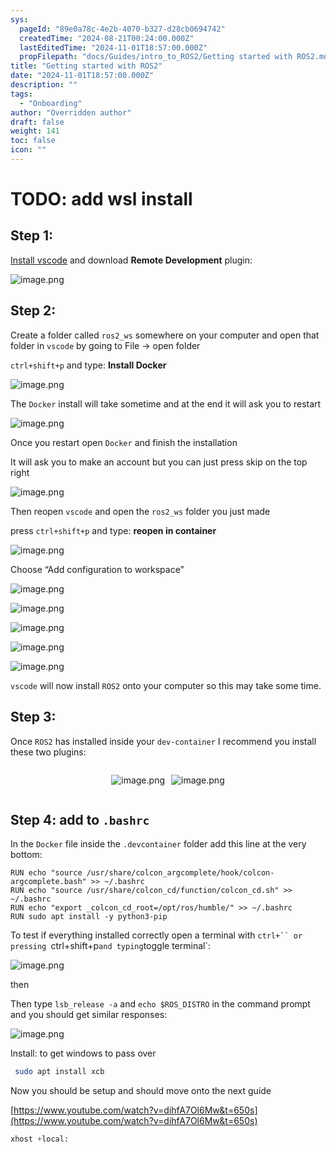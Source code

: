 ```yaml
---
sys:
  pageId: "89e0a78c-4e2b-4070-b327-d28cb0694742"
  createdTime: "2024-08-21T00:24:00.000Z"
  lastEditedTime: "2024-11-01T18:57:00.000Z"
  propFilepath: "docs/Guides/intro_to_ROS2/Getting started with ROS2.md"
title: "Getting started with ROS2"
date: "2024-11-01T18:57:00.000Z"
description: ""
tags:
  - "Onboarding"
author: "Overridden author"
draft: false
weight: 141
toc: false
icon: ""
---
```


# TODO: add wsl install

## Step 1:

[Install vscode](https://code.visualstudio.com/download) and download **Remote Development** plugin:

![image.png](https://prod-files-secure.s3.us-west-2.amazonaws.com/d518164a-d88e-44d1-a4ee-3adb3bd8bce0/efb52993-1881-4a40-b95e-6f020334f022/image.png?X-Amz-Algorithm=AWS4-HMAC-SHA256&X-Amz-Content-Sha256=UNSIGNED-PAYLOAD&X-Amz-Credential=ASIAZI2LB4667S7QT7WI%2F20250225%2Fus-west-2%2Fs3%2Faws4_request&X-Amz-Date=20250225T131658Z&X-Amz-Expires=3600&X-Amz-Security-Token=IQoJb3JpZ2luX2VjEA0aCXVzLXdlc3QtMiJIMEYCIQCLbbHo%2FYnBdpyZZfY00dIqds0W5tAj4PnTHkMs1Ob3xQIhALwIlKF%2Bd9hREr%2B36cWtQXVxHZi1NazlFx%2BWUFzQ6xdVKv8DCEYQABoMNjM3NDIzMTgzODA1IgxVWpk2%2F8fAbYC4fSEq3AOpo2StAdL8kGV1H6bx3Bg3tbqccJbSrAtYFnCbQYxzihWU98aC9jaHzbX1tqOPAJUydSxumsHmTKl2FdHeX%2Bq%2FaiVu7uG7W1VAd3TDM7DbvyX4Jubv4Tmxz%2BrpliVC%2FVQHpCDCEOk8n6YzR9ooZ2i8BdC%2F%2FcigsPHEf%2FvEGVTBeYX4wAKyDhVBVcn20auvKGQjaIDqLFr%2Bwi9VaGMq8U5Wb1IYGKJv6GdXxCOYCUcOoNRW7pmAYaD2NX%2FG4LF29%2BxdIUbBIyP8W%2BHuPD%2FY7PLluag4c7dXViTyglxsUGHa%2BCYEDBK8Gw1YRMcFFSlf1p45InJI3kB9eBSStRjGiNFhVOx634wUI9rtHoBbVbECyyRYVHz%2Fsci2LkO4JSKjlFJS3PjGkA02SV8ycmy9LVv1aGW%2Fut8O%2BEc2c0TLXFlk1yjvMKlsN3sUHUkMuXt4Hx6C5QIj5GhEc9n44aHgR4rsReMnh7hWU3j7n5CNVYCQO3uP0X%2FgkuouPWfMPNWDRnopviShl%2BCxKXEbPGAzQ%2FTlk7gu51VkrHtLFDOwHSNwJM%2Bt2Xu8OITOGhlMY0upgyVwj1ImZZYVfE2hArXjb4zIvAQDkShr3aG1YSa4PlNh%2BF4y2ojV6%2F9YlqOi3DDR%2Bfa9BjqkAaC1EaRJlACBxH8SjCczS06pfl6xVIMz592qfKWxoTlcKaxcF%2BdUBt%2BlN8D5CEXz6VmdZ%2FHe9fzZBHci%2FQLIJyvIuK8aSsUD0sKWkifYzFmP84V%2FuuQy8sEHuKw2Ax0LhNWgTY8N97cFYJidtE%2BFbmpHXsrG9jf6vShqGt07nVA3ieWOasEB9cwsZ%2BOPYshcI0JKsaQmReyUKLWgOMKS1XrzEB89&X-Amz-Signature=ec2e208ac01822e2752c4e649f7bb7af0f96dae8adfdf92f23f121371f17ab51&X-Amz-SignedHeaders=host&x-id=GetObject)

## Step 2:

Create a folder called `ros2_ws` somewhere on your computer and open that folder in `vscode` by going to File → open folder 

`ctrl+shift+p` and type: **Install Docker**

![image.png](https://prod-files-secure.s3.us-west-2.amazonaws.com/d518164a-d88e-44d1-a4ee-3adb3bd8bce0/2269dc0e-1cd5-47ff-bceb-c04ad9b2eab0/image.png?X-Amz-Algorithm=AWS4-HMAC-SHA256&X-Amz-Content-Sha256=UNSIGNED-PAYLOAD&X-Amz-Credential=ASIAZI2LB4667S7QT7WI%2F20250225%2Fus-west-2%2Fs3%2Faws4_request&X-Amz-Date=20250225T131658Z&X-Amz-Expires=3600&X-Amz-Security-Token=IQoJb3JpZ2luX2VjEA0aCXVzLXdlc3QtMiJIMEYCIQCLbbHo%2FYnBdpyZZfY00dIqds0W5tAj4PnTHkMs1Ob3xQIhALwIlKF%2Bd9hREr%2B36cWtQXVxHZi1NazlFx%2BWUFzQ6xdVKv8DCEYQABoMNjM3NDIzMTgzODA1IgxVWpk2%2F8fAbYC4fSEq3AOpo2StAdL8kGV1H6bx3Bg3tbqccJbSrAtYFnCbQYxzihWU98aC9jaHzbX1tqOPAJUydSxumsHmTKl2FdHeX%2Bq%2FaiVu7uG7W1VAd3TDM7DbvyX4Jubv4Tmxz%2BrpliVC%2FVQHpCDCEOk8n6YzR9ooZ2i8BdC%2F%2FcigsPHEf%2FvEGVTBeYX4wAKyDhVBVcn20auvKGQjaIDqLFr%2Bwi9VaGMq8U5Wb1IYGKJv6GdXxCOYCUcOoNRW7pmAYaD2NX%2FG4LF29%2BxdIUbBIyP8W%2BHuPD%2FY7PLluag4c7dXViTyglxsUGHa%2BCYEDBK8Gw1YRMcFFSlf1p45InJI3kB9eBSStRjGiNFhVOx634wUI9rtHoBbVbECyyRYVHz%2Fsci2LkO4JSKjlFJS3PjGkA02SV8ycmy9LVv1aGW%2Fut8O%2BEc2c0TLXFlk1yjvMKlsN3sUHUkMuXt4Hx6C5QIj5GhEc9n44aHgR4rsReMnh7hWU3j7n5CNVYCQO3uP0X%2FgkuouPWfMPNWDRnopviShl%2BCxKXEbPGAzQ%2FTlk7gu51VkrHtLFDOwHSNwJM%2Bt2Xu8OITOGhlMY0upgyVwj1ImZZYVfE2hArXjb4zIvAQDkShr3aG1YSa4PlNh%2BF4y2ojV6%2F9YlqOi3DDR%2Bfa9BjqkAaC1EaRJlACBxH8SjCczS06pfl6xVIMz592qfKWxoTlcKaxcF%2BdUBt%2BlN8D5CEXz6VmdZ%2FHe9fzZBHci%2FQLIJyvIuK8aSsUD0sKWkifYzFmP84V%2FuuQy8sEHuKw2Ax0LhNWgTY8N97cFYJidtE%2BFbmpHXsrG9jf6vShqGt07nVA3ieWOasEB9cwsZ%2BOPYshcI0JKsaQmReyUKLWgOMKS1XrzEB89&X-Amz-Signature=93d4171ada5992b62ff83cf275ab4e406e5cebb38bfe904c995e9ec1de56da7c&X-Amz-SignedHeaders=host&x-id=GetObject)

The `Docker` install will take sometime and at the end it will ask you to restart

![image.png](https://prod-files-secure.s3.us-west-2.amazonaws.com/d518164a-d88e-44d1-a4ee-3adb3bd8bce0/ed233f78-be33-4b1f-b89c-9c346c0e961e/image.png?X-Amz-Algorithm=AWS4-HMAC-SHA256&X-Amz-Content-Sha256=UNSIGNED-PAYLOAD&X-Amz-Credential=ASIAZI2LB4667S7QT7WI%2F20250225%2Fus-west-2%2Fs3%2Faws4_request&X-Amz-Date=20250225T131658Z&X-Amz-Expires=3600&X-Amz-Security-Token=IQoJb3JpZ2luX2VjEA0aCXVzLXdlc3QtMiJIMEYCIQCLbbHo%2FYnBdpyZZfY00dIqds0W5tAj4PnTHkMs1Ob3xQIhALwIlKF%2Bd9hREr%2B36cWtQXVxHZi1NazlFx%2BWUFzQ6xdVKv8DCEYQABoMNjM3NDIzMTgzODA1IgxVWpk2%2F8fAbYC4fSEq3AOpo2StAdL8kGV1H6bx3Bg3tbqccJbSrAtYFnCbQYxzihWU98aC9jaHzbX1tqOPAJUydSxumsHmTKl2FdHeX%2Bq%2FaiVu7uG7W1VAd3TDM7DbvyX4Jubv4Tmxz%2BrpliVC%2FVQHpCDCEOk8n6YzR9ooZ2i8BdC%2F%2FcigsPHEf%2FvEGVTBeYX4wAKyDhVBVcn20auvKGQjaIDqLFr%2Bwi9VaGMq8U5Wb1IYGKJv6GdXxCOYCUcOoNRW7pmAYaD2NX%2FG4LF29%2BxdIUbBIyP8W%2BHuPD%2FY7PLluag4c7dXViTyglxsUGHa%2BCYEDBK8Gw1YRMcFFSlf1p45InJI3kB9eBSStRjGiNFhVOx634wUI9rtHoBbVbECyyRYVHz%2Fsci2LkO4JSKjlFJS3PjGkA02SV8ycmy9LVv1aGW%2Fut8O%2BEc2c0TLXFlk1yjvMKlsN3sUHUkMuXt4Hx6C5QIj5GhEc9n44aHgR4rsReMnh7hWU3j7n5CNVYCQO3uP0X%2FgkuouPWfMPNWDRnopviShl%2BCxKXEbPGAzQ%2FTlk7gu51VkrHtLFDOwHSNwJM%2Bt2Xu8OITOGhlMY0upgyVwj1ImZZYVfE2hArXjb4zIvAQDkShr3aG1YSa4PlNh%2BF4y2ojV6%2F9YlqOi3DDR%2Bfa9BjqkAaC1EaRJlACBxH8SjCczS06pfl6xVIMz592qfKWxoTlcKaxcF%2BdUBt%2BlN8D5CEXz6VmdZ%2FHe9fzZBHci%2FQLIJyvIuK8aSsUD0sKWkifYzFmP84V%2FuuQy8sEHuKw2Ax0LhNWgTY8N97cFYJidtE%2BFbmpHXsrG9jf6vShqGt07nVA3ieWOasEB9cwsZ%2BOPYshcI0JKsaQmReyUKLWgOMKS1XrzEB89&X-Amz-Signature=5f54b43bf9f095d139c165c597b07f22f837ee9981ebf9d7e7b43bb51361b6ef&X-Amz-SignedHeaders=host&x-id=GetObject)

Once you restart open `Docker` and finish the installation

It will ask you to make an account but you can just press skip on the top right

![image.png](https://prod-files-secure.s3.us-west-2.amazonaws.com/d518164a-d88e-44d1-a4ee-3adb3bd8bce0/21010ad9-1659-4fd9-9f59-9932a09b2a3d/image.png?X-Amz-Algorithm=AWS4-HMAC-SHA256&X-Amz-Content-Sha256=UNSIGNED-PAYLOAD&X-Amz-Credential=ASIAZI2LB4667S7QT7WI%2F20250225%2Fus-west-2%2Fs3%2Faws4_request&X-Amz-Date=20250225T131658Z&X-Amz-Expires=3600&X-Amz-Security-Token=IQoJb3JpZ2luX2VjEA0aCXVzLXdlc3QtMiJIMEYCIQCLbbHo%2FYnBdpyZZfY00dIqds0W5tAj4PnTHkMs1Ob3xQIhALwIlKF%2Bd9hREr%2B36cWtQXVxHZi1NazlFx%2BWUFzQ6xdVKv8DCEYQABoMNjM3NDIzMTgzODA1IgxVWpk2%2F8fAbYC4fSEq3AOpo2StAdL8kGV1H6bx3Bg3tbqccJbSrAtYFnCbQYxzihWU98aC9jaHzbX1tqOPAJUydSxumsHmTKl2FdHeX%2Bq%2FaiVu7uG7W1VAd3TDM7DbvyX4Jubv4Tmxz%2BrpliVC%2FVQHpCDCEOk8n6YzR9ooZ2i8BdC%2F%2FcigsPHEf%2FvEGVTBeYX4wAKyDhVBVcn20auvKGQjaIDqLFr%2Bwi9VaGMq8U5Wb1IYGKJv6GdXxCOYCUcOoNRW7pmAYaD2NX%2FG4LF29%2BxdIUbBIyP8W%2BHuPD%2FY7PLluag4c7dXViTyglxsUGHa%2BCYEDBK8Gw1YRMcFFSlf1p45InJI3kB9eBSStRjGiNFhVOx634wUI9rtHoBbVbECyyRYVHz%2Fsci2LkO4JSKjlFJS3PjGkA02SV8ycmy9LVv1aGW%2Fut8O%2BEc2c0TLXFlk1yjvMKlsN3sUHUkMuXt4Hx6C5QIj5GhEc9n44aHgR4rsReMnh7hWU3j7n5CNVYCQO3uP0X%2FgkuouPWfMPNWDRnopviShl%2BCxKXEbPGAzQ%2FTlk7gu51VkrHtLFDOwHSNwJM%2Bt2Xu8OITOGhlMY0upgyVwj1ImZZYVfE2hArXjb4zIvAQDkShr3aG1YSa4PlNh%2BF4y2ojV6%2F9YlqOi3DDR%2Bfa9BjqkAaC1EaRJlACBxH8SjCczS06pfl6xVIMz592qfKWxoTlcKaxcF%2BdUBt%2BlN8D5CEXz6VmdZ%2FHe9fzZBHci%2FQLIJyvIuK8aSsUD0sKWkifYzFmP84V%2FuuQy8sEHuKw2Ax0LhNWgTY8N97cFYJidtE%2BFbmpHXsrG9jf6vShqGt07nVA3ieWOasEB9cwsZ%2BOPYshcI0JKsaQmReyUKLWgOMKS1XrzEB89&X-Amz-Signature=9e6696d6c7bb66921a8497e3a551343eff843ce5f16fa508ccc52c81caa7fa04&X-Amz-SignedHeaders=host&x-id=GetObject)

Then reopen `vscode` and open the `ros2_ws` folder you just made

press `ctrl+shift+p` and type: **reopen in container**

![image.png](https://prod-files-secure.s3.us-west-2.amazonaws.com/d518164a-d88e-44d1-a4ee-3adb3bd8bce0/4e93b8c2-41ad-488c-8095-c74205196118/image.png?X-Amz-Algorithm=AWS4-HMAC-SHA256&X-Amz-Content-Sha256=UNSIGNED-PAYLOAD&X-Amz-Credential=ASIAZI2LB4667S7QT7WI%2F20250225%2Fus-west-2%2Fs3%2Faws4_request&X-Amz-Date=20250225T131658Z&X-Amz-Expires=3600&X-Amz-Security-Token=IQoJb3JpZ2luX2VjEA0aCXVzLXdlc3QtMiJIMEYCIQCLbbHo%2FYnBdpyZZfY00dIqds0W5tAj4PnTHkMs1Ob3xQIhALwIlKF%2Bd9hREr%2B36cWtQXVxHZi1NazlFx%2BWUFzQ6xdVKv8DCEYQABoMNjM3NDIzMTgzODA1IgxVWpk2%2F8fAbYC4fSEq3AOpo2StAdL8kGV1H6bx3Bg3tbqccJbSrAtYFnCbQYxzihWU98aC9jaHzbX1tqOPAJUydSxumsHmTKl2FdHeX%2Bq%2FaiVu7uG7W1VAd3TDM7DbvyX4Jubv4Tmxz%2BrpliVC%2FVQHpCDCEOk8n6YzR9ooZ2i8BdC%2F%2FcigsPHEf%2FvEGVTBeYX4wAKyDhVBVcn20auvKGQjaIDqLFr%2Bwi9VaGMq8U5Wb1IYGKJv6GdXxCOYCUcOoNRW7pmAYaD2NX%2FG4LF29%2BxdIUbBIyP8W%2BHuPD%2FY7PLluag4c7dXViTyglxsUGHa%2BCYEDBK8Gw1YRMcFFSlf1p45InJI3kB9eBSStRjGiNFhVOx634wUI9rtHoBbVbECyyRYVHz%2Fsci2LkO4JSKjlFJS3PjGkA02SV8ycmy9LVv1aGW%2Fut8O%2BEc2c0TLXFlk1yjvMKlsN3sUHUkMuXt4Hx6C5QIj5GhEc9n44aHgR4rsReMnh7hWU3j7n5CNVYCQO3uP0X%2FgkuouPWfMPNWDRnopviShl%2BCxKXEbPGAzQ%2FTlk7gu51VkrHtLFDOwHSNwJM%2Bt2Xu8OITOGhlMY0upgyVwj1ImZZYVfE2hArXjb4zIvAQDkShr3aG1YSa4PlNh%2BF4y2ojV6%2F9YlqOi3DDR%2Bfa9BjqkAaC1EaRJlACBxH8SjCczS06pfl6xVIMz592qfKWxoTlcKaxcF%2BdUBt%2BlN8D5CEXz6VmdZ%2FHe9fzZBHci%2FQLIJyvIuK8aSsUD0sKWkifYzFmP84V%2FuuQy8sEHuKw2Ax0LhNWgTY8N97cFYJidtE%2BFbmpHXsrG9jf6vShqGt07nVA3ieWOasEB9cwsZ%2BOPYshcI0JKsaQmReyUKLWgOMKS1XrzEB89&X-Amz-Signature=4043a5e5b08886f07eebeb4f42c02c640686f1b87a44473367516224a2fe3ebe&X-Amz-SignedHeaders=host&x-id=GetObject)

Choose “Add configuration to workspace”

![image.png](https://prod-files-secure.s3.us-west-2.amazonaws.com/d518164a-d88e-44d1-a4ee-3adb3bd8bce0/9560b282-5060-4989-ba37-97e7b2c22476/image.png?X-Amz-Algorithm=AWS4-HMAC-SHA256&X-Amz-Content-Sha256=UNSIGNED-PAYLOAD&X-Amz-Credential=ASIAZI2LB4667S7QT7WI%2F20250225%2Fus-west-2%2Fs3%2Faws4_request&X-Amz-Date=20250225T131658Z&X-Amz-Expires=3600&X-Amz-Security-Token=IQoJb3JpZ2luX2VjEA0aCXVzLXdlc3QtMiJIMEYCIQCLbbHo%2FYnBdpyZZfY00dIqds0W5tAj4PnTHkMs1Ob3xQIhALwIlKF%2Bd9hREr%2B36cWtQXVxHZi1NazlFx%2BWUFzQ6xdVKv8DCEYQABoMNjM3NDIzMTgzODA1IgxVWpk2%2F8fAbYC4fSEq3AOpo2StAdL8kGV1H6bx3Bg3tbqccJbSrAtYFnCbQYxzihWU98aC9jaHzbX1tqOPAJUydSxumsHmTKl2FdHeX%2Bq%2FaiVu7uG7W1VAd3TDM7DbvyX4Jubv4Tmxz%2BrpliVC%2FVQHpCDCEOk8n6YzR9ooZ2i8BdC%2F%2FcigsPHEf%2FvEGVTBeYX4wAKyDhVBVcn20auvKGQjaIDqLFr%2Bwi9VaGMq8U5Wb1IYGKJv6GdXxCOYCUcOoNRW7pmAYaD2NX%2FG4LF29%2BxdIUbBIyP8W%2BHuPD%2FY7PLluag4c7dXViTyglxsUGHa%2BCYEDBK8Gw1YRMcFFSlf1p45InJI3kB9eBSStRjGiNFhVOx634wUI9rtHoBbVbECyyRYVHz%2Fsci2LkO4JSKjlFJS3PjGkA02SV8ycmy9LVv1aGW%2Fut8O%2BEc2c0TLXFlk1yjvMKlsN3sUHUkMuXt4Hx6C5QIj5GhEc9n44aHgR4rsReMnh7hWU3j7n5CNVYCQO3uP0X%2FgkuouPWfMPNWDRnopviShl%2BCxKXEbPGAzQ%2FTlk7gu51VkrHtLFDOwHSNwJM%2Bt2Xu8OITOGhlMY0upgyVwj1ImZZYVfE2hArXjb4zIvAQDkShr3aG1YSa4PlNh%2BF4y2ojV6%2F9YlqOi3DDR%2Bfa9BjqkAaC1EaRJlACBxH8SjCczS06pfl6xVIMz592qfKWxoTlcKaxcF%2BdUBt%2BlN8D5CEXz6VmdZ%2FHe9fzZBHci%2FQLIJyvIuK8aSsUD0sKWkifYzFmP84V%2FuuQy8sEHuKw2Ax0LhNWgTY8N97cFYJidtE%2BFbmpHXsrG9jf6vShqGt07nVA3ieWOasEB9cwsZ%2BOPYshcI0JKsaQmReyUKLWgOMKS1XrzEB89&X-Amz-Signature=1773f0014a10a802b06a9d6a56d19e16b223941ec3caab6a28c2b0b9e79b9905&X-Amz-SignedHeaders=host&x-id=GetObject)

![image.png](https://prod-files-secure.s3.us-west-2.amazonaws.com/d518164a-d88e-44d1-a4ee-3adb3bd8bce0/2ee63f81-886b-48e8-a553-dc6e5eac99e4/image.png?X-Amz-Algorithm=AWS4-HMAC-SHA256&X-Amz-Content-Sha256=UNSIGNED-PAYLOAD&X-Amz-Credential=ASIAZI2LB4667S7QT7WI%2F20250225%2Fus-west-2%2Fs3%2Faws4_request&X-Amz-Date=20250225T131658Z&X-Amz-Expires=3600&X-Amz-Security-Token=IQoJb3JpZ2luX2VjEA0aCXVzLXdlc3QtMiJIMEYCIQCLbbHo%2FYnBdpyZZfY00dIqds0W5tAj4PnTHkMs1Ob3xQIhALwIlKF%2Bd9hREr%2B36cWtQXVxHZi1NazlFx%2BWUFzQ6xdVKv8DCEYQABoMNjM3NDIzMTgzODA1IgxVWpk2%2F8fAbYC4fSEq3AOpo2StAdL8kGV1H6bx3Bg3tbqccJbSrAtYFnCbQYxzihWU98aC9jaHzbX1tqOPAJUydSxumsHmTKl2FdHeX%2Bq%2FaiVu7uG7W1VAd3TDM7DbvyX4Jubv4Tmxz%2BrpliVC%2FVQHpCDCEOk8n6YzR9ooZ2i8BdC%2F%2FcigsPHEf%2FvEGVTBeYX4wAKyDhVBVcn20auvKGQjaIDqLFr%2Bwi9VaGMq8U5Wb1IYGKJv6GdXxCOYCUcOoNRW7pmAYaD2NX%2FG4LF29%2BxdIUbBIyP8W%2BHuPD%2FY7PLluag4c7dXViTyglxsUGHa%2BCYEDBK8Gw1YRMcFFSlf1p45InJI3kB9eBSStRjGiNFhVOx634wUI9rtHoBbVbECyyRYVHz%2Fsci2LkO4JSKjlFJS3PjGkA02SV8ycmy9LVv1aGW%2Fut8O%2BEc2c0TLXFlk1yjvMKlsN3sUHUkMuXt4Hx6C5QIj5GhEc9n44aHgR4rsReMnh7hWU3j7n5CNVYCQO3uP0X%2FgkuouPWfMPNWDRnopviShl%2BCxKXEbPGAzQ%2FTlk7gu51VkrHtLFDOwHSNwJM%2Bt2Xu8OITOGhlMY0upgyVwj1ImZZYVfE2hArXjb4zIvAQDkShr3aG1YSa4PlNh%2BF4y2ojV6%2F9YlqOi3DDR%2Bfa9BjqkAaC1EaRJlACBxH8SjCczS06pfl6xVIMz592qfKWxoTlcKaxcF%2BdUBt%2BlN8D5CEXz6VmdZ%2FHe9fzZBHci%2FQLIJyvIuK8aSsUD0sKWkifYzFmP84V%2FuuQy8sEHuKw2Ax0LhNWgTY8N97cFYJidtE%2BFbmpHXsrG9jf6vShqGt07nVA3ieWOasEB9cwsZ%2BOPYshcI0JKsaQmReyUKLWgOMKS1XrzEB89&X-Amz-Signature=f9a1370019a6b2d753cd0f13543f236ef84637d503f3b82c0390c6ac85f58e44&X-Amz-SignedHeaders=host&x-id=GetObject)

![image.png](https://prod-files-secure.s3.us-west-2.amazonaws.com/d518164a-d88e-44d1-a4ee-3adb3bd8bce0/ae1580b2-b048-407e-aed9-b584224a7a04/image.png?X-Amz-Algorithm=AWS4-HMAC-SHA256&X-Amz-Content-Sha256=UNSIGNED-PAYLOAD&X-Amz-Credential=ASIAZI2LB4667S7QT7WI%2F20250225%2Fus-west-2%2Fs3%2Faws4_request&X-Amz-Date=20250225T131658Z&X-Amz-Expires=3600&X-Amz-Security-Token=IQoJb3JpZ2luX2VjEA0aCXVzLXdlc3QtMiJIMEYCIQCLbbHo%2FYnBdpyZZfY00dIqds0W5tAj4PnTHkMs1Ob3xQIhALwIlKF%2Bd9hREr%2B36cWtQXVxHZi1NazlFx%2BWUFzQ6xdVKv8DCEYQABoMNjM3NDIzMTgzODA1IgxVWpk2%2F8fAbYC4fSEq3AOpo2StAdL8kGV1H6bx3Bg3tbqccJbSrAtYFnCbQYxzihWU98aC9jaHzbX1tqOPAJUydSxumsHmTKl2FdHeX%2Bq%2FaiVu7uG7W1VAd3TDM7DbvyX4Jubv4Tmxz%2BrpliVC%2FVQHpCDCEOk8n6YzR9ooZ2i8BdC%2F%2FcigsPHEf%2FvEGVTBeYX4wAKyDhVBVcn20auvKGQjaIDqLFr%2Bwi9VaGMq8U5Wb1IYGKJv6GdXxCOYCUcOoNRW7pmAYaD2NX%2FG4LF29%2BxdIUbBIyP8W%2BHuPD%2FY7PLluag4c7dXViTyglxsUGHa%2BCYEDBK8Gw1YRMcFFSlf1p45InJI3kB9eBSStRjGiNFhVOx634wUI9rtHoBbVbECyyRYVHz%2Fsci2LkO4JSKjlFJS3PjGkA02SV8ycmy9LVv1aGW%2Fut8O%2BEc2c0TLXFlk1yjvMKlsN3sUHUkMuXt4Hx6C5QIj5GhEc9n44aHgR4rsReMnh7hWU3j7n5CNVYCQO3uP0X%2FgkuouPWfMPNWDRnopviShl%2BCxKXEbPGAzQ%2FTlk7gu51VkrHtLFDOwHSNwJM%2Bt2Xu8OITOGhlMY0upgyVwj1ImZZYVfE2hArXjb4zIvAQDkShr3aG1YSa4PlNh%2BF4y2ojV6%2F9YlqOi3DDR%2Bfa9BjqkAaC1EaRJlACBxH8SjCczS06pfl6xVIMz592qfKWxoTlcKaxcF%2BdUBt%2BlN8D5CEXz6VmdZ%2FHe9fzZBHci%2FQLIJyvIuK8aSsUD0sKWkifYzFmP84V%2FuuQy8sEHuKw2Ax0LhNWgTY8N97cFYJidtE%2BFbmpHXsrG9jf6vShqGt07nVA3ieWOasEB9cwsZ%2BOPYshcI0JKsaQmReyUKLWgOMKS1XrzEB89&X-Amz-Signature=e08d87f912ab87594f4ef5602886dadd2f533b32fa1d927c83485dee2fbe7acc&X-Amz-SignedHeaders=host&x-id=GetObject)

![image.png](https://prod-files-secure.s3.us-west-2.amazonaws.com/d518164a-d88e-44d1-a4ee-3adb3bd8bce0/53255b28-f75e-430f-b9e3-c0ac8577e42b/image.png?X-Amz-Algorithm=AWS4-HMAC-SHA256&X-Amz-Content-Sha256=UNSIGNED-PAYLOAD&X-Amz-Credential=ASIAZI2LB4667S7QT7WI%2F20250225%2Fus-west-2%2Fs3%2Faws4_request&X-Amz-Date=20250225T131658Z&X-Amz-Expires=3600&X-Amz-Security-Token=IQoJb3JpZ2luX2VjEA0aCXVzLXdlc3QtMiJIMEYCIQCLbbHo%2FYnBdpyZZfY00dIqds0W5tAj4PnTHkMs1Ob3xQIhALwIlKF%2Bd9hREr%2B36cWtQXVxHZi1NazlFx%2BWUFzQ6xdVKv8DCEYQABoMNjM3NDIzMTgzODA1IgxVWpk2%2F8fAbYC4fSEq3AOpo2StAdL8kGV1H6bx3Bg3tbqccJbSrAtYFnCbQYxzihWU98aC9jaHzbX1tqOPAJUydSxumsHmTKl2FdHeX%2Bq%2FaiVu7uG7W1VAd3TDM7DbvyX4Jubv4Tmxz%2BrpliVC%2FVQHpCDCEOk8n6YzR9ooZ2i8BdC%2F%2FcigsPHEf%2FvEGVTBeYX4wAKyDhVBVcn20auvKGQjaIDqLFr%2Bwi9VaGMq8U5Wb1IYGKJv6GdXxCOYCUcOoNRW7pmAYaD2NX%2FG4LF29%2BxdIUbBIyP8W%2BHuPD%2FY7PLluag4c7dXViTyglxsUGHa%2BCYEDBK8Gw1YRMcFFSlf1p45InJI3kB9eBSStRjGiNFhVOx634wUI9rtHoBbVbECyyRYVHz%2Fsci2LkO4JSKjlFJS3PjGkA02SV8ycmy9LVv1aGW%2Fut8O%2BEc2c0TLXFlk1yjvMKlsN3sUHUkMuXt4Hx6C5QIj5GhEc9n44aHgR4rsReMnh7hWU3j7n5CNVYCQO3uP0X%2FgkuouPWfMPNWDRnopviShl%2BCxKXEbPGAzQ%2FTlk7gu51VkrHtLFDOwHSNwJM%2Bt2Xu8OITOGhlMY0upgyVwj1ImZZYVfE2hArXjb4zIvAQDkShr3aG1YSa4PlNh%2BF4y2ojV6%2F9YlqOi3DDR%2Bfa9BjqkAaC1EaRJlACBxH8SjCczS06pfl6xVIMz592qfKWxoTlcKaxcF%2BdUBt%2BlN8D5CEXz6VmdZ%2FHe9fzZBHci%2FQLIJyvIuK8aSsUD0sKWkifYzFmP84V%2FuuQy8sEHuKw2Ax0LhNWgTY8N97cFYJidtE%2BFbmpHXsrG9jf6vShqGt07nVA3ieWOasEB9cwsZ%2BOPYshcI0JKsaQmReyUKLWgOMKS1XrzEB89&X-Amz-Signature=381fa00f283da90f882f6349d93d0ecb9930e13967b7e246bc405955ef5c8197&X-Amz-SignedHeaders=host&x-id=GetObject)

![image.png](https://prod-files-secure.s3.us-west-2.amazonaws.com/d518164a-d88e-44d1-a4ee-3adb3bd8bce0/7c562767-5af9-4ffb-97d1-327bcdf4ee00/image.png?X-Amz-Algorithm=AWS4-HMAC-SHA256&X-Amz-Content-Sha256=UNSIGNED-PAYLOAD&X-Amz-Credential=ASIAZI2LB4667S7QT7WI%2F20250225%2Fus-west-2%2Fs3%2Faws4_request&X-Amz-Date=20250225T131658Z&X-Amz-Expires=3600&X-Amz-Security-Token=IQoJb3JpZ2luX2VjEA0aCXVzLXdlc3QtMiJIMEYCIQCLbbHo%2FYnBdpyZZfY00dIqds0W5tAj4PnTHkMs1Ob3xQIhALwIlKF%2Bd9hREr%2B36cWtQXVxHZi1NazlFx%2BWUFzQ6xdVKv8DCEYQABoMNjM3NDIzMTgzODA1IgxVWpk2%2F8fAbYC4fSEq3AOpo2StAdL8kGV1H6bx3Bg3tbqccJbSrAtYFnCbQYxzihWU98aC9jaHzbX1tqOPAJUydSxumsHmTKl2FdHeX%2Bq%2FaiVu7uG7W1VAd3TDM7DbvyX4Jubv4Tmxz%2BrpliVC%2FVQHpCDCEOk8n6YzR9ooZ2i8BdC%2F%2FcigsPHEf%2FvEGVTBeYX4wAKyDhVBVcn20auvKGQjaIDqLFr%2Bwi9VaGMq8U5Wb1IYGKJv6GdXxCOYCUcOoNRW7pmAYaD2NX%2FG4LF29%2BxdIUbBIyP8W%2BHuPD%2FY7PLluag4c7dXViTyglxsUGHa%2BCYEDBK8Gw1YRMcFFSlf1p45InJI3kB9eBSStRjGiNFhVOx634wUI9rtHoBbVbECyyRYVHz%2Fsci2LkO4JSKjlFJS3PjGkA02SV8ycmy9LVv1aGW%2Fut8O%2BEc2c0TLXFlk1yjvMKlsN3sUHUkMuXt4Hx6C5QIj5GhEc9n44aHgR4rsReMnh7hWU3j7n5CNVYCQO3uP0X%2FgkuouPWfMPNWDRnopviShl%2BCxKXEbPGAzQ%2FTlk7gu51VkrHtLFDOwHSNwJM%2Bt2Xu8OITOGhlMY0upgyVwj1ImZZYVfE2hArXjb4zIvAQDkShr3aG1YSa4PlNh%2BF4y2ojV6%2F9YlqOi3DDR%2Bfa9BjqkAaC1EaRJlACBxH8SjCczS06pfl6xVIMz592qfKWxoTlcKaxcF%2BdUBt%2BlN8D5CEXz6VmdZ%2FHe9fzZBHci%2FQLIJyvIuK8aSsUD0sKWkifYzFmP84V%2FuuQy8sEHuKw2Ax0LhNWgTY8N97cFYJidtE%2BFbmpHXsrG9jf6vShqGt07nVA3ieWOasEB9cwsZ%2BOPYshcI0JKsaQmReyUKLWgOMKS1XrzEB89&X-Amz-Signature=bef54c60ef0eb33a77b24284a5eb61f49dcb63cc8bf5d07900f5788651fdac78&X-Amz-SignedHeaders=host&x-id=GetObject)

`vscode` will now install `ROS2` onto your computer so this may take some time.

## Step 3:

Once `ROS2` has installed inside your `dev-container` I recommend you install these two plugins:

<div style="display: flex;flex-direction: row; column-gap:10px; max-width: 630px;justify-content: center;">
<div>

![image.png](https://prod-files-secure.s3.us-west-2.amazonaws.com/d518164a-d88e-44d1-a4ee-3adb3bd8bce0/3fc3d550-5a54-4ba1-ba6b-faa01cdb7369/image.png?X-Amz-Algorithm=AWS4-HMAC-SHA256&X-Amz-Content-Sha256=UNSIGNED-PAYLOAD&X-Amz-Credential=ASIAZI2LB4664HDEZDFD%2F20250225%2Fus-west-2%2Fs3%2Faws4_request&X-Amz-Date=20250225T131701Z&X-Amz-Expires=3600&X-Amz-Security-Token=IQoJb3JpZ2luX2VjEA0aCXVzLXdlc3QtMiJIMEYCIQD7l49G3RHfwkYHuXW9SOmZB3RMWUB%2BLaYCcm5k%2F18IiQIhAO%2BbLAHUJ9aeZOQmrzgXSkEQEJsue91ErP6GuXJSx2kWKv8DCEYQABoMNjM3NDIzMTgzODA1IgwNpr7SX%2BwKmVpkcLYq3AP1g5xXE6S54yxVhMjnTxvMYo1aH4NH1kAZEhYCX6ccjbpeLvqLNnf2fZk3j%2F%2Bflf2xBDRSQzcJBV8Xexu4LdQSpOJiwbG5%2FWGtUd1IO5DB3Hm%2BfSTOQjYmmc0fnuNCCRtQByO2BxG%2Bj%2FxkpoDVBEZ0jU5X2gAG4O1YPTc0yzdFgqa7O%2Bt%2BC6zGPx4UpcI9eJVwwO8KCMfY4FF4EIk0J9gpQzOKOv1HIfW91CZRP%2BLO5LKKH9zd9SUjwCa%2BsI2UKPC9cRcyQS91cbd7cHMpFwPInM1NmKoQ4rMstR%2BmlN%2Btzcmbm%2BEB%2FzZ1FVMxA9w%2BH9hfUv4P4zNw0aoHZZUKvmiHW2lhRn5Emd2sR%2B2hr2Yud1IXVpYYbeVeqxlNUXqDxVqEqVXfv8z873ffmU6HhvtHGYoF7oj23grpcYhPgHGQ5CcuLjZyAK3g3SAugBqW%2BMt83b3FdJUlwiABEGb4876%2BMjyNS%2Bmpidbt8PYBnm0I2L4nkszBrP0raEbu7UEr95BcvmKYigglyLOmZ3neXSTpTASaXX9VwHnIH16URBvFM6mcwRipdAu44MApudYTftXdUAsYpLWTDmHsQoOBDaqL%2BjxxdoeuKfJNJn4xE2pQMla1rujo76r%2BEeSTATDs%2BPa9BjqkAbjFksuu%2BOBjNaXbBr3elJzRGw5wh2LnQ5oxhPDeBvE12szVhyL8RajzOEnCSPL8XovN7M3TTNfMUuhb%2FxRYnanOAEFnZ6T6s5G2AXlVZwvc0ni6n0d4tpBGnWKCkHcHGFb7ju%2BxEx4RTNwx8ykBEjSPRdvarEc%2FF2Jfks95Fs%2FXiAYmMz%2F80ZulwHpcv%2FmAaIhWPGH3o4l2rSb%2FVeJy2FTZS9iz&X-Amz-Signature=670657198aa14af051a6313ecc4c7cd07150363023b86ecf5b6c63d9fb01575e&X-Amz-SignedHeaders=host&x-id=GetObject)

</div>
<div>

![image.png](https://prod-files-secure.s3.us-west-2.amazonaws.com/d518164a-d88e-44d1-a4ee-3adb3bd8bce0/d994cc66-13c2-4093-a5a3-f84cf4601a82/image.png?X-Amz-Algorithm=AWS4-HMAC-SHA256&X-Amz-Content-Sha256=UNSIGNED-PAYLOAD&X-Amz-Credential=ASIAZI2LB466S2JOPHRM%2F20250225%2Fus-west-2%2Fs3%2Faws4_request&X-Amz-Date=20250225T131701Z&X-Amz-Expires=3600&X-Amz-Security-Token=IQoJb3JpZ2luX2VjEA0aCXVzLXdlc3QtMiJIMEYCIQCq6dJSCkfbYbjs5voUVKw7P8NygpmVMyFYDtihZ18KcgIhAMLlu6FiurRQXLcdEhxyRqcd5ELb3P0uyMYiikqeG1JnKv8DCEYQABoMNjM3NDIzMTgzODA1Igx1BtXenDjcYEwsA5Eq3AN8dcmgYZTtU8UwkztMmV5N7AJdxLkez0Ouq0RRgjwdRKA4spC4SOgd5brD3qTWDaj3a5w5shJwYCGB8OuIF3rQVhJxG6jGbCWuHlmuPAxwSNUYI8VFPo1gn98eqT6jGEbCvY1ndHK5AsqGUgATowLBPRpEPKM1KzdLsmlSyH2gfONl891q8Og%2BLJYj46UVzkPObJ3nzZs1TOondKdysh9%2BFKVuXp6fbzWwvSdQPlj11jis0TDwVgcPcdWDPZ%2FJ3fYyn0Ql6gYbNtwBvOBlD7g6RvLVr86E%2B4l5oFPW5AijzFsCdb2FYXVhNhehBXEi8G36SKzC3eGam%2BLJ0pgvn3V4ZHfChVDIZqGWLsBwUs5LzUst30oupjkIharTZ09G6oXjnWp%2FzbePJfvczPKAPHD%2FnQp5jXsfSqtKDNBjphs3vZbfKumRYp3bgPv8zuZSPG0tlSgV1p5S8OPQYfs2Zf80EzBbrYf1pB2jGsfiQXsOs1WCl94huoYbGnPmT3D4IhM1MqN2uG9Lg40jCzkkumcnm6KzLTcQBHky8jd5YLmzU6iHl2oM0dvfT8HahCn117YDWfLy70YTZawwMuUDE7sQLfO%2BgOfOIPELEX2NbtfeEUxw5ThCvfQuRxJt5zDb%2Bfa9BjqkAUQCAccQfZbaxA%2BjafHFFZuaRPKgiNiR5nTvrwfbip88bcusBscEO9oZv9%2BYzpDrF37ZUhWGvYaAq33SgHao%2FrBmU%2FvxV6lEs7kHS2RTz9%2Fv3r6QZGM2OIdiHufSHS%2BDFM6qAnG1Clcl31V%2FWEyPtA9yRFMoIda5S9yCXzxyFXONnG0eL8tgwoXuYGwD4iDncIlWQkC%2BVp4%2FJ7aoB%2ByuiLU351Q3&X-Amz-Signature=6bde36595c7920318fa07ba04bffa07e86c8383631240301189cac546d3bbf56&X-Amz-SignedHeaders=host&x-id=GetObject)

</div>
</div>

## Step 4: add to `.bashrc`

In the `Docker` file inside the `.devcontainer` folder add this line at the very bottom: 

```docker
RUN echo "source /usr/share/colcon_argcomplete/hook/colcon-argcomplete.bash" >> ~/.bashrc
RUN echo "source /usr/share/colcon_cd/function/colcon_cd.sh" >> ~/.bashrc
RUN echo "export _colcon_cd_root=/opt/ros/humble/" >> ~/.bashrc
RUN sudo apt install -y python3-pip 
```

To test if everything installed correctly open a terminal with `ctrl+`` or pressing `ctrl+shift+p` and typing `toggle terminal`:

![image.png](https://prod-files-secure.s3.us-west-2.amazonaws.com/d518164a-d88e-44d1-a4ee-3adb3bd8bce0/6a4943d8-b04e-4c02-9a58-775f3384d1a5/image.png?X-Amz-Algorithm=AWS4-HMAC-SHA256&X-Amz-Content-Sha256=UNSIGNED-PAYLOAD&X-Amz-Credential=ASIAZI2LB4667S7QT7WI%2F20250225%2Fus-west-2%2Fs3%2Faws4_request&X-Amz-Date=20250225T131658Z&X-Amz-Expires=3600&X-Amz-Security-Token=IQoJb3JpZ2luX2VjEA0aCXVzLXdlc3QtMiJIMEYCIQCLbbHo%2FYnBdpyZZfY00dIqds0W5tAj4PnTHkMs1Ob3xQIhALwIlKF%2Bd9hREr%2B36cWtQXVxHZi1NazlFx%2BWUFzQ6xdVKv8DCEYQABoMNjM3NDIzMTgzODA1IgxVWpk2%2F8fAbYC4fSEq3AOpo2StAdL8kGV1H6bx3Bg3tbqccJbSrAtYFnCbQYxzihWU98aC9jaHzbX1tqOPAJUydSxumsHmTKl2FdHeX%2Bq%2FaiVu7uG7W1VAd3TDM7DbvyX4Jubv4Tmxz%2BrpliVC%2FVQHpCDCEOk8n6YzR9ooZ2i8BdC%2F%2FcigsPHEf%2FvEGVTBeYX4wAKyDhVBVcn20auvKGQjaIDqLFr%2Bwi9VaGMq8U5Wb1IYGKJv6GdXxCOYCUcOoNRW7pmAYaD2NX%2FG4LF29%2BxdIUbBIyP8W%2BHuPD%2FY7PLluag4c7dXViTyglxsUGHa%2BCYEDBK8Gw1YRMcFFSlf1p45InJI3kB9eBSStRjGiNFhVOx634wUI9rtHoBbVbECyyRYVHz%2Fsci2LkO4JSKjlFJS3PjGkA02SV8ycmy9LVv1aGW%2Fut8O%2BEc2c0TLXFlk1yjvMKlsN3sUHUkMuXt4Hx6C5QIj5GhEc9n44aHgR4rsReMnh7hWU3j7n5CNVYCQO3uP0X%2FgkuouPWfMPNWDRnopviShl%2BCxKXEbPGAzQ%2FTlk7gu51VkrHtLFDOwHSNwJM%2Bt2Xu8OITOGhlMY0upgyVwj1ImZZYVfE2hArXjb4zIvAQDkShr3aG1YSa4PlNh%2BF4y2ojV6%2F9YlqOi3DDR%2Bfa9BjqkAaC1EaRJlACBxH8SjCczS06pfl6xVIMz592qfKWxoTlcKaxcF%2BdUBt%2BlN8D5CEXz6VmdZ%2FHe9fzZBHci%2FQLIJyvIuK8aSsUD0sKWkifYzFmP84V%2FuuQy8sEHuKw2Ax0LhNWgTY8N97cFYJidtE%2BFbmpHXsrG9jf6vShqGt07nVA3ieWOasEB9cwsZ%2BOPYshcI0JKsaQmReyUKLWgOMKS1XrzEB89&X-Amz-Signature=75842427124fc2c4f6f02c20214015feffb8fa46f173e926a3a182f10df3b130&X-Amz-SignedHeaders=host&x-id=GetObject)

then 

Then type `lsb_release -a` and `echo $ROS_DISTRO` in the command prompt and you should get similar responses:

![image.png](https://prod-files-secure.s3.us-west-2.amazonaws.com/d518164a-d88e-44d1-a4ee-3adb3bd8bce0/3e635dec-a805-4e85-8b9e-d000e5b71a4e/image.png?X-Amz-Algorithm=AWS4-HMAC-SHA256&X-Amz-Content-Sha256=UNSIGNED-PAYLOAD&X-Amz-Credential=ASIAZI2LB4667S7QT7WI%2F20250225%2Fus-west-2%2Fs3%2Faws4_request&X-Amz-Date=20250225T131658Z&X-Amz-Expires=3600&X-Amz-Security-Token=IQoJb3JpZ2luX2VjEA0aCXVzLXdlc3QtMiJIMEYCIQCLbbHo%2FYnBdpyZZfY00dIqds0W5tAj4PnTHkMs1Ob3xQIhALwIlKF%2Bd9hREr%2B36cWtQXVxHZi1NazlFx%2BWUFzQ6xdVKv8DCEYQABoMNjM3NDIzMTgzODA1IgxVWpk2%2F8fAbYC4fSEq3AOpo2StAdL8kGV1H6bx3Bg3tbqccJbSrAtYFnCbQYxzihWU98aC9jaHzbX1tqOPAJUydSxumsHmTKl2FdHeX%2Bq%2FaiVu7uG7W1VAd3TDM7DbvyX4Jubv4Tmxz%2BrpliVC%2FVQHpCDCEOk8n6YzR9ooZ2i8BdC%2F%2FcigsPHEf%2FvEGVTBeYX4wAKyDhVBVcn20auvKGQjaIDqLFr%2Bwi9VaGMq8U5Wb1IYGKJv6GdXxCOYCUcOoNRW7pmAYaD2NX%2FG4LF29%2BxdIUbBIyP8W%2BHuPD%2FY7PLluag4c7dXViTyglxsUGHa%2BCYEDBK8Gw1YRMcFFSlf1p45InJI3kB9eBSStRjGiNFhVOx634wUI9rtHoBbVbECyyRYVHz%2Fsci2LkO4JSKjlFJS3PjGkA02SV8ycmy9LVv1aGW%2Fut8O%2BEc2c0TLXFlk1yjvMKlsN3sUHUkMuXt4Hx6C5QIj5GhEc9n44aHgR4rsReMnh7hWU3j7n5CNVYCQO3uP0X%2FgkuouPWfMPNWDRnopviShl%2BCxKXEbPGAzQ%2FTlk7gu51VkrHtLFDOwHSNwJM%2Bt2Xu8OITOGhlMY0upgyVwj1ImZZYVfE2hArXjb4zIvAQDkShr3aG1YSa4PlNh%2BF4y2ojV6%2F9YlqOi3DDR%2Bfa9BjqkAaC1EaRJlACBxH8SjCczS06pfl6xVIMz592qfKWxoTlcKaxcF%2BdUBt%2BlN8D5CEXz6VmdZ%2FHe9fzZBHci%2FQLIJyvIuK8aSsUD0sKWkifYzFmP84V%2FuuQy8sEHuKw2Ax0LhNWgTY8N97cFYJidtE%2BFbmpHXsrG9jf6vShqGt07nVA3ieWOasEB9cwsZ%2BOPYshcI0JKsaQmReyUKLWgOMKS1XrzEB89&X-Amz-Signature=a2f06fae79bd1373f32bcf2a4334bec23a3189db6abadcb63ac9ac27dd48bf89&X-Amz-SignedHeaders=host&x-id=GetObject)

Install:  to get windows to pass over

```bash
 sudo apt install xcb
```

Now you should be setup and should move onto the next guide 

[https://www.youtube.com/watch?v=dihfA7Ol6Mw&t=650s](https://www.youtube.com/watch?v=dihfA7Ol6Mw&t=650s)

```python
xhost +local:
```
